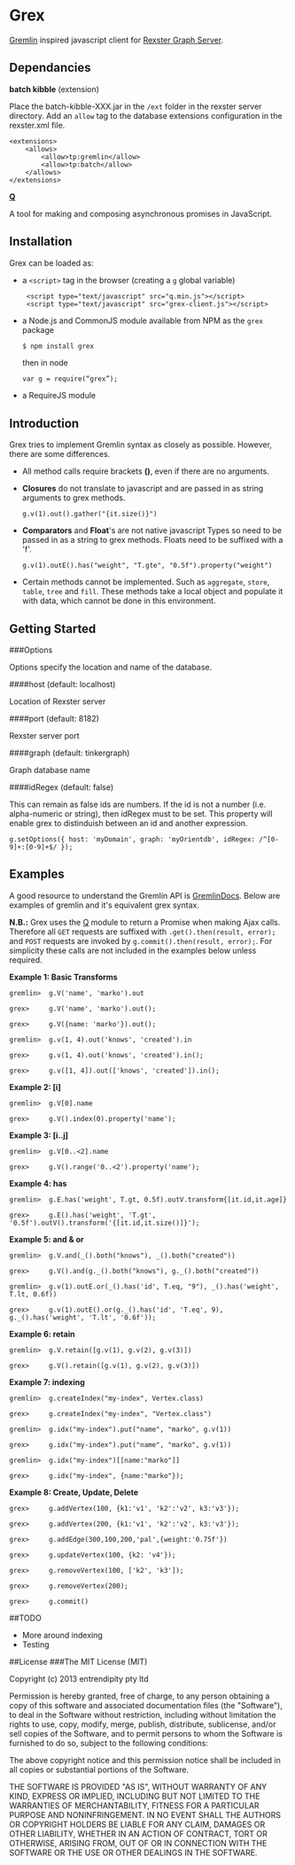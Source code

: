 Grex
====

[Gremlin](https://github.com/tinkerpop/gremlin/wiki) inspired javascript client for [Rexster Graph Server](https://github.com/tinkerpop/rexster/wiki).

## Dependancies

__batch kibble__ (extension)

Place the batch-kibble-XXX.jar in the ``/ext`` folder in the rexster server directory.
Add an ``allow`` tag to the database extensions configuration in the rexster.xml file.

    <extensions>
        <allows>
            <allow>tp:gremlin</allow>
            <allow>tp:batch</allow>
        </allows>
    </extensions>

[__Q__](http://documentup.com/kriskowal/q/)

A tool for making and composing asynchronous promises in JavaScript.

## Installation

Grex can be loaded as:

-   a ``<script>`` tag in the browser (creating a ``g`` global variable)

    ```
     <script type="text/javascript" src="q.min.js"></script>    
     <script type="text/javascript" src="grex-client.js"></script>
    ```

-   a Node.js and CommonJS module available from NPM as the ``grex`` package

    ```bash
    $ npm install grex
    ```

    then in node

    ```
    var g = require(“grex”);
    ```

-   a RequireJS module

## Introduction

Grex tries to implement Gremlin syntax as closely as possible. However, there are some differences.

* All method calls require brackets __()__, even if there are no arguments.
* __Closures__ do not translate to javascript and are passed in as string arguments to grex methods. 

    ```e.g.
    g.v(1).out().gather("{it.size()}")
    ```
* __Comparators__ and __Float__'s are not native javascript Types so need to be passed in as a string to grex methods. Floats need to be suffixed with a 'f'.

    ```e.g.
    g.v(1).outE().has("weight", "T.gte", "0.5f").property("weight")
    ```
* Certain methods cannot be implemented. Such as ``aggregate``, ``store``, ``table``, ``tree`` and ``fill``. These methods take a local object and populate it with data, which cannot be done in this environment.

## Getting Started

###Options

Options specify the location and name of the database.

####host (default: localhost)

Location of Rexster server

####port (default: 8182)

Rexster server port

####graph (default: tinkergraph)

Graph database name

####idRegex (default: false)

This can remain as false ids are numbers. If the id is not a number (i.e. alpha-numeric or string), then idRegex must to be set. This property will enable grex to distinduish between an id and another expression.

```e.g.
g.setOptions({ host: 'myDomain', graph: 'myOrientdb', idRegex: /^[0-9]+:[0-9]+$/ });
```

## Examples

A good resource to understand the Gremlin API is [GremlinDocs](http://gremlindocs.com/). Below are examples of gremlin and it's equivalent grex syntax.

__N.B.:__ Grex uses the [Q](http://documentup.com/kriskowal/q/) module to return a Promise when making Ajax calls. Therefore all ``GET`` requests are suffixed with ``.get().then(result, error);`` and ``POST`` requests are invoked by ``g.commit().then(result, error);``. For simplicity these calls are not included in the examples below unless required.

__Example 1: Basic Transforms__

```
gremlin>  g.V('name', 'marko').out

grex>     g.V('name', 'marko').out();

grex>     g.V({name: 'marko'}).out();

gremlin>  g.v(1, 4).out('knows', 'created').in

grex>     g.v(1, 4).out('knows', 'created').in();

grex>     g.v([1, 4]).out(['knows', 'created']).in(); 

```

__Example 2: [i]__

```
gremlin>  g.V[0].name

grex>     g.V().index(0).property('name');
```

__Example 3: [i..j]__

```
gremlin>  g.V[0..<2].name

grex>     g.V().range('0..<2').property('name');
```

__Example 4: has__

```
gremlin>  g.E.has('weight', T.gt, 0.5f).outV.transform{[it.id,it.age]}

grex>     g.E().has('weight', 'T.gt', '0.5f').outV().transform('{[it.id,it.size()]}');
```

__Example 5: and & or__


```
gremlin>  g.V.and(_().both("knows"), _().both("created"))

grex>     g.V().and(g._().both("knows"), g._().both("created"))

gremlin>  g.v(1).outE.or(_().has('id', T.eq, "9"), _().has('weight', T.lt, 0.6f))

grex>     g.v(1).outE().or(g._().has('id', 'T.eq', 9), g._().has('weight', 'T.lt', '0.6f')); 

```

__Example 6: retain__

```
gremlin>  g.V.retain([g.v(1), g.v(2), g.v(3)])

grex>     g.V().retain([g.v(1), g.v(2), g.v(3)])
```

__Example 7: indexing__

```
gremlin>  g.createIndex("my-index", Vertex.class)

grex>     g.createIndex("my-index", "Vertex.class")

gremlin>  g.idx("my-index").put("name", "marko", g.v(1))

grex>     g.idx("my-index").put("name", "marko", g.v(1))

gremlin>  g.idx("my-index")[[name:"marko"]]  

grex>     g.idx("my-index", {name:"marko"});  
```

__Example 8: Create, Update, Delete__

```
grex>     g.addVertex(100, {k1:'v1', 'k2':'v2', k3:'v3'});

grex>     g.addVertex(200, {k1:'v1', 'k2':'v2', k3:'v3'});

grex>     g.addEdge(300,100,200,'pal',{weight:'0.75f'})

grex>     g.updateVertex(100, {k2: 'v4'});

grex>     g.removeVertex(100, ['k2', 'k3']);

grex>     g.removeVertex(200);

grex>     g.commit()

```

##TODO
* More around indexing
* Testing

##License
###The MIT License (MIT)

Copyright (c) 2013 entrendipity pty ltd

Permission is hereby granted, free of charge, to any person obtaining a copy of this software and associated documentation files (the "Software"), to deal in the Software without restriction, including without limitation the rights to use, copy, modify, merge, publish, distribute, sublicense, and/or sell copies of the Software, and to permit persons to whom the Software is furnished to do so, subject to the following conditions:

The above copyright notice and this permission notice shall be included in all copies or substantial portions of the Software.

THE SOFTWARE IS PROVIDED "AS IS", WITHOUT WARRANTY OF ANY KIND, EXPRESS OR IMPLIED, INCLUDING BUT NOT LIMITED TO THE WARRANTIES OF MERCHANTABILITY, FITNESS FOR A PARTICULAR PURPOSE AND NONINFRINGEMENT. IN NO EVENT SHALL THE AUTHORS OR COPYRIGHT HOLDERS BE LIABLE FOR ANY CLAIM, DAMAGES OR OTHER LIABILITY, WHETHER IN AN ACTION OF CONTRACT, TORT OR OTHERWISE, ARISING FROM, OUT OF OR IN CONNECTION WITH THE SOFTWARE OR THE USE OR OTHER DEALINGS IN THE SOFTWARE.